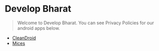 # Develop Bharat

> Welcome to Develop Bharat. You can see Privacy Policies for our android apps below.

- [CleanDroid](/cleandroid/)
- [Mices](/mices/)
